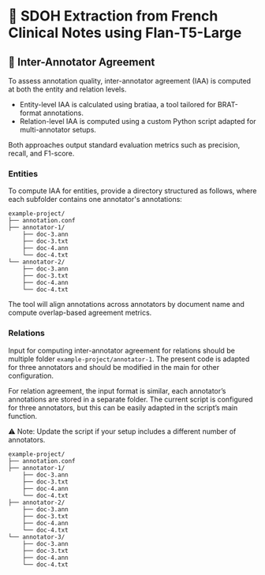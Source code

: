 # 🏥 SDOH Extraction from French Clinical Notes using Flan-T5-Large

## 🤝 Inter-Annotator Agreement

To assess annotation quality, inter-annotator agreement (IAA) is computed at both the entity and relation levels.

- Entity-level IAA is calculated using bratiaa, a tool tailored for BRAT-format annotations.
- Relation-level IAA is computed using a custom Python script adapted for multi-annotator setups.

Both approaches output standard evaluation metrics such as precision, recall, and F1-score.

### Entities

To compute IAA for entities, provide a directory structured as follows, where each subfolder contains one annotator's annotations:

```shell
example-project/
├── annotation.conf
├── annotator-1/
    ├── doc-3.ann
    ├── doc-3.txt
    ├── doc-4.ann
    └── doc-4.txt
└── annotator-2/
    ├── doc-3.ann
    ├── doc-3.txt
    ├── doc-4.ann
    └── doc-4.txt
```

The tool will align annotations across annotators by document name and compute overlap-based agreement metrics.

### Relations

Input for computing inter-annotator agreement for relations should be multiple folder `example-project/annotator-1`. The present code is adapted for three annotators and should be modified in the main for other configuration.

For relation agreement, the input format is similar, each annotator’s annotations are stored in a separate folder. The current script is configured for three annotators, but this can be easily adapted in the script’s main function.

⚠️ Note: Update the script if your setup includes a different number of annotators.


```shell
example-project/
├── annotation.conf
├── annotator-1/
    ├── doc-3.ann
    ├── doc-3.txt
    ├── doc-4.ann
    └── doc-4.txt
├── annotator-2/
    ├── doc-3.ann
    ├── doc-3.txt
    ├── doc-4.ann
    └── doc-4.txt
└── annotator-3/
    ├── doc-3.ann
    ├── doc-3.txt
    ├── doc-4.ann
    └── doc-4.txt
```
